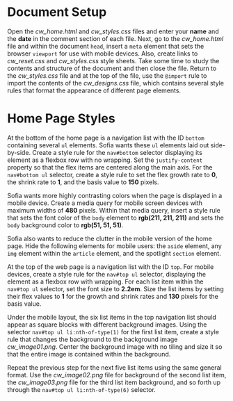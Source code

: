 # Document Setup

Open the *cw_home.html* and *cw_styles.css* files and enter your **name** and the **date** in the comment section of each file. Next, go to the *cw_home.html* file and within the document `head`, insert a `meta` element that sets the browser `viewport` for use with mobile devices. Also, create links to *cw_reset.css* and *cw_styles.css* style sheets. Take some time to study the contents and structure of the document and then close the file. Return to the *cw_styles.css* file and at the top of the file, use the `@import` rule to import the contents of the *cw_designs.css* file, which contains several style rules that format the appearance of different page elements. 

# Home Page Styles

At the bottom of the home page is a navigation list with the ID `bottom` containing several `ul` elements. Sofia wants these `ul` elements laid out side-by-side. Create a style rule for the `nav#bottom` selector displaying its element as a flexbox row with no wrapping. Set the `justify-content` property so that the flex items are centered along the main axis. For the `nav#bottom ul` selector, create a style rule to set the flex growth rate to **0**, the shrink rate to **1**, and the basis value to **150** pixels.

Sofia wants more highly contrasting colors when the page is displayed in a mobile device. Create a media query for mobile screen devices with maximum widths of **480** pixels. Within that media query, insert a style rule that sets the font color of the `body` element to **rgb(211, 211, 211)** and sets the `body` background color to **rgb(51, 51, 51)**. 

Sofia also wants to reduce the clutter in the mobile version of the home page. Hide the following elements for mobile users: the `aside` element, any `img` element within the `article` element, and the spotlight `section` element. 

At the top of the web page is a navigation list with the ID `top`. For mobile devices, create a style rule for the `nav#top ul` selector, displaying the element as a flexbox row with wrapping. For each list item within the `nav#top ul` selector, set the font size to **2.2em**. Size the list items by setting their flex values to **1** for the growth and shrink rates and **130** pixels for the basis value. 

Under the mobile layout, the six list items in the top navigation list should appear as square blocks with different background images. Using the selector `nav#top ul li:nth-of-type(1)` for the first list item, create a style rule that changes the background to the background image *cw_image01.png*. Center the background image with no tiling and size it so that the entire image is contained within the background.

Repeat the previous step for the next five list items using the same general format. Use the  *cw_image02.png* file for background of the second list item, the *cw_image03.png* file for the third list item background, and so forth up through the `nav#top ul li:nth-of-type(6)` selector. 